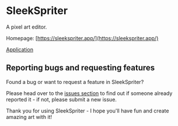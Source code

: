 # SleekSpriter

A pixel art editor.

Homepage: [https://sleekspriter.app/](https://sleekspriter.app/)

[Application](https://sleekspriter.app/web/)

## Reporting bugs and requesting features

Found a bug or want to request a feature in SleekSpriter?

Please head over to the [issues section](https://github.com/hpcodecraft/sleekspriter/issues?q=is%3Aissue+is%3Aopen+sort%3Aupdated-desc) to find out if someone already reported it - if not, please submit a new issue.

Thank you for using SleekSpriter - I hope you'll have fun and create amazing art with it!
